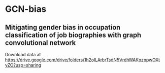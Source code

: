 # GCN-bias

## Mitigating gender bias in occupation classification of job biographies with graph convolutional network

Download data at https://drive.google.com/drive/folders/1h2oILArbrTsdN5VrdhWAKpzppwOXtyZO?usp=sharing

